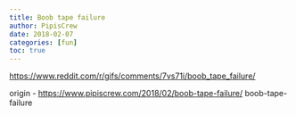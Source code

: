 ```yaml
---
title: Boob tape failure
author: PipisCrew
date: 2018-02-07
categories: [fun]
toc: true
---
```


https://www.reddit.com/r/gifs/comments/7vs71i/boob_tape_failure/

origin - https://www.pipiscrew.com/2018/02/boob-tape-failure/ boob-tape-failure